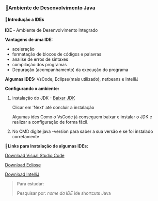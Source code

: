 ### 💠Ambiente de Desenvolvimento Java

#### 🔸Introdução a IDEs

**IDE** - Ambiente de Desenvolvimento Integrado

**Vantagens de uma IDE:**

- aceleração
- formatação de blocos de códigos e palavras
- analise de erros de sintaxes
- compilação dos programas
- Depuração (acompanhamento) da execução do programa 

**Algumas IDES:** VsCode, Eclipse(mais utilizado), netbeans e IntelliJ



**Configurando o ambiente:**

1. Instalação do JDK -  [Baixar JDK](https://www.oracle.com/br/java/technologies/downloads/)

   Clicar em 'Next' até concluir a instalação

   Algumas ides Como o VsCode já conseguem baixar e instalar o JDK e realizar a configuração de forma fácil.

2. No CMD digite java -version para saber a sua versão e se foi instalado corretamente

**🔗Links para Instalação de algumas IDEs:**

[Download Visual Studio Code](https://code.visualstudio.com/)

[Download Eclipse](https://www.eclipse.org/downloads/)

[Download IntelliJ](https://www.jetbrains.com/idea/download/#section=windows)

> Para estudar:
>
> Pesquisar por: *nome da IDE* ide shortcuts Java

